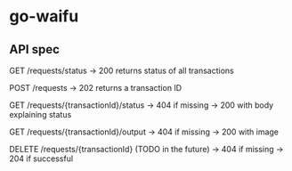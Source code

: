 # go-waifu

## API spec

GET /requests/status
-> 200 returns status of all transactions

POST /requests
-> 202 returns a transaction ID

GET /requests/{transactionId}/status
-> 404 if missing
-> 200 with body explaining status

GET /requests/{transactionId}/output
-> 404 if missing
-> 200 with image

DELETE /requests/{transactionId} (TODO in the future)
-> 404 if missing
-> 204 if successful
